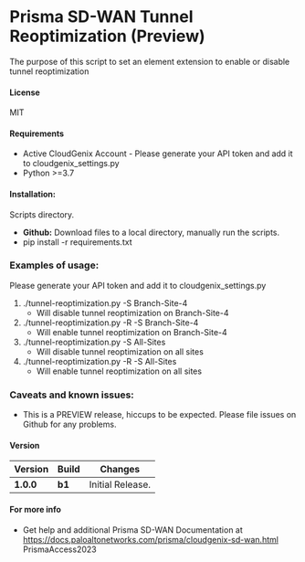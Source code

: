 # Prisma SD-WAN Tunnel Reoptimization (Preview)
The purpose of this script to set an element extension to enable or disable tunnel reoptimization

#### License
MIT

#### Requirements
* Active CloudGenix Account - Please generate your API token and add it to cloudgenix_settings.py
* Python >=3.7

#### Installation:
 Scripts directory. 
 - **Github:** Download files to a local directory, manually run the scripts. 
 - pip install -r requirements.txt

### Examples of usage:
 Please generate your API token and add it to cloudgenix_settings.py

 1. ./tunnel-reoptimization.py -S Branch-Site-4
      - Will disable tunnel reoptimization on Branch-Site-4
 2. ./tunnel-reoptimization.py -R -S Branch-Site-4
      - Will enable tunnel reoptimization on Branch-Site-4
 3. ./tunnel-reoptimization.py -S All-Sites
      - Will disable tunnel reoptimization on all sites
 4. ./tunnel-reoptimization.py -R -S All-Sites
      - Will enable tunnel reoptimization on all sites
	  

### Caveats and known issues:
 - This is a PREVIEW release, hiccups to be expected. Please file issues on Github for any problems.

#### Version
| Version | Build | Changes |
| ------- | ----- | ------- |
| **1.0.0** | **b1** | Initial Release. |


#### For more info
 * Get help and additional Prisma SD-WAN Documentation at <https://docs.paloaltonetworks.com/prisma/cloudgenix-sd-wan.html>
PrismaAccess2023
